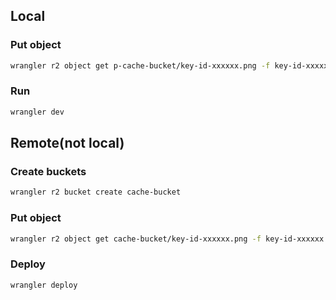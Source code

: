 ## Local
### Put object
```bash
wrangler r2 object get p-cache-bucket/key-id-xxxxxx.png -f key-id-xxxxxx.png --local
```

### Run
```bash
wrangler dev
```

## Remote(not local)
### Create buckets
```bash
wrangler r2 bucket create cache-bucket
```

### Put object
```bash
wrangler r2 object get cache-bucket/key-id-xxxxxx.png -f key-id-xxxxxx.png
```

### Deploy
```bash
wrangler deploy
```